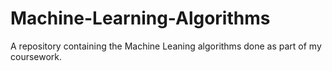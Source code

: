 # Machine-Learning-Algorithms
A repository containing the Machine Leaning algorithms done as part of my coursework. 
